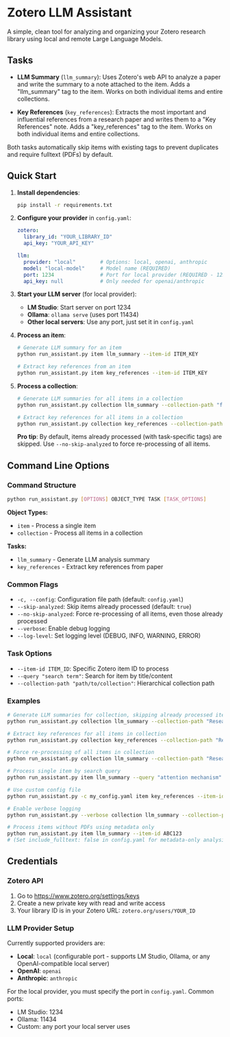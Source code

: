 # Zotero LLM Assistant

A simple, clean tool for analyzing and organizing your Zotero research library using local and remote Large Language Models.

## Tasks

- **LLM Summary** (`llm_summary`): Uses Zotero's web API to analyze a paper and write the summary to a note attached to the item. Adds a "llm_summary" tag to the item. Works on both individual items and entire collections.

- **Key References** (`key_references`): Extracts the most important and influential references from a research paper and writes them to a "Key References" note. Adds a "key_references" tag to the item. Works on both individual items and entire collections.

Both tasks automatically skip items with existing tags to prevent duplicates and require fulltext (PDFs) by default.

## Quick Start

1. **Install dependencies**:
   ```bash
   pip install -r requirements.txt
   ```

2. **Configure your provider** in `config.yaml`:
   ```yaml
   zotero:
     library_id: "YOUR_LIBRARY_ID"
     api_key: "YOUR_API_KEY"
   
   llm:
     provider: "local"        # Options: local, openai, anthropic
     model: "local-model"     # Model name (REQUIRED)
     port: 1234               # Port for local provider (REQUIRED - 1234=LM Studio, 11434=Ollama)
     api_key: null            # Only needed for openai/anthropic
   ```

3. **Start your LLM server** (for local provider):
   - **LM Studio**: Start server on port 1234
   - **Ollama**: `ollama serve` (uses port 11434)
   - **Other local servers**: Use any port, just set it in `config.yaml`

4. **Process an item**:
   ```bash
   # Generate LLM summary for an item
   python run_assistant.py item llm_summary --item-id ITEM_KEY
   
   # Extract key references from an item
   python run_assistant.py item key_references --item-id ITEM_KEY
   ```

5. **Process a collection**:
   ```bash
   # Generate LLM summaries for all items in a collection
   python run_assistant.py collection llm_summary --collection-path "folder/subfolder"
   
   # Extract key references for all items in a collection
   python run_assistant.py collection key_references --collection-path "folder/subfolder"
   ```

   **Pro tip**: By default, items already processed (with task-specific tags) are skipped. Use `--no-skip-analyzed` to force re-processing of all items.

## Command Line Options

### Command Structure
```bash
python run_assistant.py [OPTIONS] OBJECT_TYPE TASK [TASK_OPTIONS]
```

**Object Types:**
- `item` - Process a single item
- `collection` - Process all items in a collection

**Tasks:**
- `llm_summary` - Generate LLM analysis summary
- `key_references` - Extract key references from paper

### Common Flags
- `-c, --config`: Configuration file path (default: `config.yaml`)
- `--skip-analyzed`: Skip items already processed (default: `true`)
- `--no-skip-analyzed`: Force re-processing of all items, even those already processed
- `--verbose`: Enable debug logging
- `--log-level`: Set logging level (DEBUG, INFO, WARNING, ERROR)

### Task Options
- `--item-id ITEM_ID`: Specific Zotero item ID to process
- `--query "search term"`: Search for item by title/content
- `--collection-path "path/to/collection"`: Hierarchical collection path

### Examples
```bash
# Generate LLM summaries for collection, skipping already processed items (default)
python run_assistant.py collection llm_summary --collection-path "Research/AI Papers"

# Extract key references for all items in collection
python run_assistant.py collection key_references --collection-path "Research/AI Papers"

# Force re-processing of all items in collection
python run_assistant.py collection llm_summary --collection-path "Research/AI Papers" --no-skip-analyzed

# Process single item by search query
python run_assistant.py item llm_summary --query "attention mechanism"

# Use custom config file
python run_assistant.py -c my_config.yaml item key_references --item-id ABC123

# Enable verbose logging
python run_assistant.py --verbose collection llm_summary --collection-path "Research"

# Process items without PDFs using metadata only
python run_assistant.py item llm_summary --item-id ABC123
# (Set include_fulltext: false in config.yaml for metadata-only analysis)
```

## Credentials

### Zotero API
1. Go to https://www.zotero.org/settings/keys
2. Create a new private key with read and write access
3. Your library ID is in your Zotero URL: `zotero.org/users/YOUR_ID`

### LLM Provider Setup

Currently supported providers are:

- **Local**: `local` (configurable port - supports LM Studio, Ollama, or any OpenAI-compatible local server)
- **OpenAI**: `openai`
- **Anthropic**: `anthropic`

For the local provider, you must specify the port in `config.yaml`. Common ports:
- LM Studio: 1234
- Ollama: 11434
- Custom: any port your local server uses